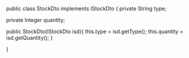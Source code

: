 public class StockDto implements IStockDto {
private String type;

private Integer quantity;

public StockDto(IStockDto isd){
this.type = isd.getType();
this.quantity = isd.getQuantity();
}

}

